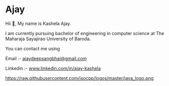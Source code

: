 # Ajay

Hii 👋, 
  My name is Kashela Ajay.
  
I am currently pursuing bachelor of engineering in computer science at The Maharaja Sayajirao University of Baroda.

You can contact me using

Email :- ajaydeepsangbhai@gmail.com

Linkedin  :- www.linkedin.com/in/ajay-kashela 

https://raw.githubusercontent.com/isocpp/logos/master/java_logo.png
